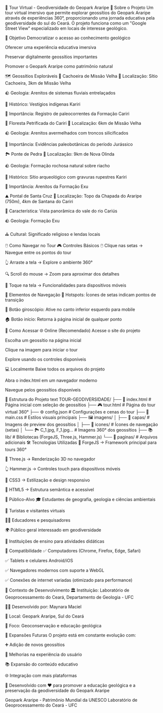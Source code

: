 🌋 Tour Virtual - Geodiversidade do Geopark Araripe
📖 Sobre o Projeto
Um tour virtual imersivo que permite explorar geossítios do Geopark Araripe através de experiências 360°, proporcionando uma jornada educativa pela geodiversidade do sul do Ceará. O projeto funciona como um "Google Street View" especializado em locais de interesse geológico.

🎯 Objetivo
Democratizar o acesso ao conhecimento geológico

Oferecer uma experiência educativa imersiva

Preservar digitalmente geossítios importantes

Promover o Geopark Araripe como patrimônio natural

🗺️ Geossítios Exploráveis
🌊 Cachoeira de Missão Velha
📍 Localização: Sítio Cachoeira, 3km de Missão Velha

🪨 Geologia: Arenitos de sistemas fluviais entrelaçados

👥 Histórico: Vestígios indígenas Kariri

🔬 Importância: Registro de paleocorrentes da Formação Cariri

🌳 Floresta Petrificada do Cariri
📍 Localização: 6km de Missão Velha

🪨 Geologia: Arenitos avermelhados com troncos silicificados

🦕 Importância: Evidências paleobotânicas do período Jurássico

🏞️ Ponte de Pedra
📍 Localização: 9km de Nova Olinda

🪨 Geologia: Formação rochosa natural sobre riacho

🏺 Histórico: Sítio arqueológico com gravuras rupestres Kariri

🔬 Importância: Arenitos da Formação Exu

⛰️ Pontal de Santa Cruz
📍 Localização: Topo da Chapada do Araripe (750m), 4km de Santana do Cariri

🌄 Característica: Vista panorâmica do vale do rio Cariús

🪨 Geologia: Formação Exu

⛪ Cultural: Significado religioso e lendas locais

🖱️ Como Navegar no Tour
🎮 Controles Básicos
🖱️ Clique nas setas → Navegue entre os pontos do tour

👆 Arraste a tela → Explore o ambiente 360°

🔍 Scroll do mouse → Zoom para aproximar dos detalhes

📱 Toque na tela → Funcionalidades para dispositivos móveis

🎯 Elementos de Navegação
📍 Hotspots: Ícones de setas indicam pontos de transição

🎪 Botão giroscópio: Ative no canto inferior esquerdo para mobile

🏠 Botão início: Retorna à página inicial de qualquer ponto

🚀 Como Acessar
🌐 Online (Recomendado)
Acesse o site do projeto

Escolha um geossítio na página inicial

Clique na imagem para iniciar o tour

Explore usando os controles disponíveis

💻 Localmente
Baixe todos os arquivos do projeto

Abra o index.html em um navegador moderno

Navegue pelos geossítios disponíveis

📁 Estrutura do Projeto
text
TOUR-GEODIVERSIDADE/
├── 📄 index.html              # Página inicial com seleção de geossítios
├── 🎮 tour.html              # Página do tour virtual 360°
├── ⚙️ config.json            # Configurações e cenas do tour
├── 🎨 main.css               # Estilos visuais principais
├── 🖼️ imagens/
│   ├── 🌄 capas/            # Imagens de preview dos geossítios
│   ├── 🎯 icones/           # Ícones de navegação (setas)
│   └── 🏞️ C_1.jpg, F_1.jpg... # Imagens 360° dos geossítios
├── 📚 lib/                   # Bibliotecas (ForgeJS, Three.js, Hammer.js)
└── 📖 paginas/               # Arquivos adicionais
🛠️ Tecnologias Utilizadas
🎪 ForgeJS → Framework principal para tours 360°

🔄 Three.js → Renderização 3D no navegador

👆 Hammer.js → Controles touch para dispositivos móveis

🎨 CSS3 → Estilização e design responsivo

📱 HTML5 → Estrutura semântica e acessível

👥 Público-Alvo
🎓 Estudantes de geografia, geologia e ciências ambientais

🧭 Turistas e visitantes virtuais

👨‍🏫 Educadores e pesquisadores

🌍 Público geral interessado em geodiversidade

🏫 Instituições de ensino para atividades didáticas

📱 Compatibilidade
✅ Computadores (Chrome, Firefox, Edge, Safari)

✅ Tablets e celulares Android/iOS

✅ Navegadores modernos com suporte a WebGL

✅ Conexões de internet variadas (otimizado para performance)

🔧 Contexto de Desenvolvimento
🏛️ Instituição: Laboratório de Geoprocessamento do Ceará, Departamento de Geologia - UFC

👩‍💻 Desenvolvido por: Maynara Maciel

📍 Local: Geopark Araripe, Sul do Ceará

🎯 Foco: Geoconservação e educação geológica

🔄 Expansões Futuras
O projeto está em constante evolução com:

➕ Adição de novos geossítios

🎨 Melhorias na experiência do usuário

📚 Expansão do conteúdo educativo

🌐 Integração com mais plataformas

🌿 Desenvolvido com ❤️ para promover a educação geológica e a preservação da geodiversidade do Geopark Araripe

Geopark Araripe - Patrimônio Mundial da UNESCO
Laboratório de Geoprocessamento do Ceará - UFC

